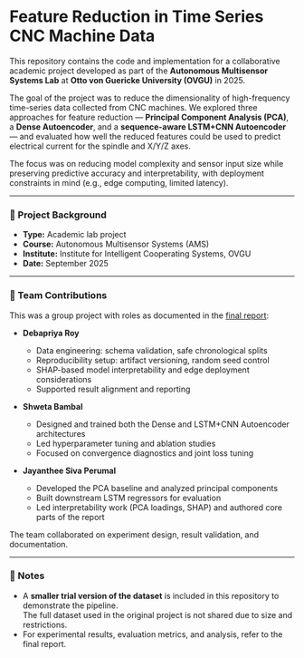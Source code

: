 # Feature Reduction in Time Series CNC Machine Data

This repository contains the code and implementation for a collaborative academic project developed as part of the **Autonomous Multisensor Systems Lab** at **Otto von Guericke University (OVGU)** in 2025.

The goal of the project was to reduce the dimensionality of high-frequency time-series data collected from CNC machines. We explored three approaches for feature reduction — **Principal Component Analysis (PCA)**, a **Dense Autoencoder**, and a **sequence-aware LSTM+CNN Autoencoder** — and evaluated how well the reduced features could be used to predict electrical current for the spindle and X/Y/Z axes.

The focus was on reducing model complexity and sensor input size while preserving predictive accuracy and interpretability, with deployment constraints in mind (e.g., edge computing, limited latency).

---

### 🧪 Project Background

- **Type:** Academic lab project  
- **Course:** Autonomous Multisensor Systems (AMS)  
- **Institute:** Institute for Intelligent Cooperating Systems, OVGU  
- **Date:** September 2025

---

### 👥 Team Contributions

This was a group project with roles as documented in the [final report](/Debapriya19/Feature-Reduction-In-Time-Series-CNC-Machine-Data/blob/main/p3-feature-reduction-in-time-series-main/Feature_Reduction_in_Time_Series_CNC_Machine_data_Report_Final.pdf):

- **Debapriya Roy**  
  - Data engineering: schema validation, safe chronological splits  
  - Reproducibility setup: artifact versioning, random seed control  
  - SHAP-based model interpretability and edge deployment considerations  
  - Supported result alignment and reporting

- **Shweta Bambal**  
  - Designed and trained both the Dense and LSTM+CNN Autoencoder architectures  
  - Led hyperparameter tuning and ablation studies  
  - Focused on convergence diagnostics and joint loss tuning

- **Jayanthee Siva Perumal**  
  - Developed the PCA baseline and analyzed principal components  
  - Built downstream LSTM regressors for evaluation  
  - Led interpretability work (PCA loadings, SHAP) and authored core parts of the report

The team collaborated on experiment design, result validation, and documentation.

---

### 📂 Notes

- A **smaller trial version of the dataset** is included in this repository to demonstrate the pipeline.  
  The full dataset used in the original project is not shared due to size and restrictions.
- For experimental results, evaluation metrics, and analysis, refer to the final report.
